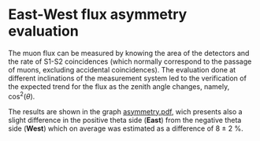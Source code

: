 # East-West flux asymmetry evaluation

The muon flux can be measured by knowing the area of the detectors and the rate of S1-S2 coincidences (which normally correspond to the passage of muons, excluding accidental coincidences).
The evaluation done at different inclinations of the measurement system led to the verification of the expected trend for the flux as the zenith angle changes, namely, cos<sup>2</sup>($\theta$).

The results are shown in the graph [asymmetry.pdf](/East_West_asymmetry/Graphs/asymmetry.pdf), wich presents also a slight difference in the positive theta side (**East**) from the negative theta side (**West**) which on average was estimated as a difference of 8 $\pm$ 2 %.

